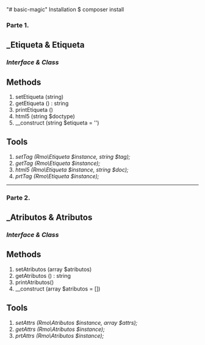 "# basic-magic"  Installation $ composer install

<h3>Parte 1.</h3>

<h2>_Etiqueta & Etiqueta</h2>
<h3><em>Interface & Class</em></h3>

<h2>Methods</h2>

<ol>
    <li>setEtiqueta (string)</li>
    <li>getEtiqueta () : string</li>
    <li>printEtiqueta ()</li>
    <li>html5 (string $doctype)</li>
    <li>__construct (string $etiqueta = '')</li>
</ol>

<h2>Tools</h2>

<ol>
    <li><i>setTag (Rmo\Etiqueta $instance, string $tag);</i></li>
    <li><i>getTag (Rmo\Etiqueta $instance);</i></li>
    <li><i>html5 (Rmo\Etiqueta $instance, string $doc);</i></li>
    <li><i>prtTag (Rmo\Etiqueta $instance);</i></li>
</ol>

<hr>

<h3>Parte 2.</h3>

<h2>_Atributos & Atributos</h2>
<h3><em>Interface & Class</em></h3>

<h2>Methods</h2>

<ol>
    <li>setAtributos (array $atributos)</li>
    <li>getAtributos () : string</li>
    <li>printAtributos()</li>
    <li>__construct (array $atributos = [])</li>
</ol>

<h2>Tools</h2>

<ol>
    <li><i>setAttrs (Rmo\Atributos $instance, array $attrs);</i></li>
    <li><i>getAttrs (Rmo\Atributos $instance);</i></li>
    <li><i>prtAttrs (Rmo\Atributos $instance);</i></li>
</ol>